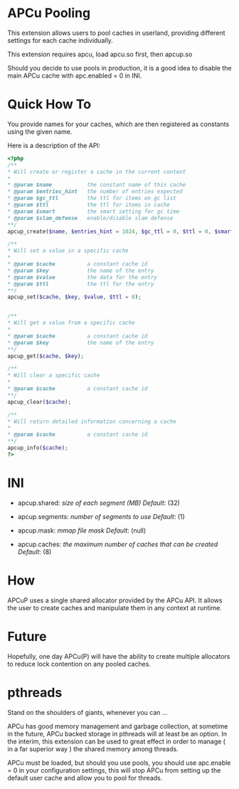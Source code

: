 APCu Pooling
============

This extension allows users to pool caches in userland, providing different settings for each cache individually.

This extension requires apcu, load apcu.so first, then apcup.so

Should you decide to use pools in production, it is a good idea to disable the main APCu cache with apc.enabled = 0 in INI.

Quick How To
============

You provide names for your caches, which are then registered as constants using the given name.

Here is a description of the API:

```php
<?php
/**
* Will create or register a cache in the current context
* 
* @param $name           the constant name of this cache
* @param $entries_hint   the number of entries expected
* @param $gc_ttl         the ttl for items on gc list
* @param $ttl            the ttl for items in cache
* @param $smart          the smart setting for gc time
* @param $slam_defense   enable/disable slam defense
**/
apcup_create($name, $entries_hint = 1024, $gc_ttl = 0, $ttl = 0, $smart = 0, $slam_defense = true);

/**
* Will set a value in a specific cache
* 
* @param $cache          a constant cache id
* @param $key            the name of the entry
* @param $value          the data for the entry
* @param $ttl            the ttl for the entry
**/
apcup_set($cache, $key, $value, $ttl = 0);


/**
* Will get a value from a specific cache
* 
* @param $cache          a constant cache id
* @param $key            the name of the entry
**/
apcup_get($cache, $key);

/**
* Will clear a specific cache
* 
* @param $cache          a constant cache id
**/
apcup_clear($cache);

/**
* Will return detailed information concerning a cache
* 
* @param $cache          a constant cache id
**/
apcup_info($cache);
?>
```

INI
===

 * apcup.shared:
    _size of each segment (MB)_
    *Default*: (32)
    
 * apcup.segments: 
    _number of segments to use_
    *Default*: (1)
    
 * apcup.mask:
    _mmap file mask_
    *Default*: (null)
    
 * apcup.caches: 
    _the maximum number of caches that can be created_
    *Default*: (8)

How
===

APCuP uses a single shared allocator provided by the APCu API. It allows the user to create caches and manipulate them in any context at runtime.

Future
======

Hopefully, one day APCu(P) will have the ability to create multiple allocators to reduce lock contention on any pooled caches.

pthreads
========

Stand on the shoulders of giants, whenever you can ...

APCu has good memory management and garbage collection, at sometime in the future, APCu backed storage in pthreads will at least be an option.
In the interim, this extension can be used to great effect in order to manage ( in a far superior way ) the shared memory among threads.

APCu must be loaded, but should you use pools, you should use apc.enable = 0 in your configuration settings, this will stop APCu from setting
up the default user cache and allow you to pool for threads.

